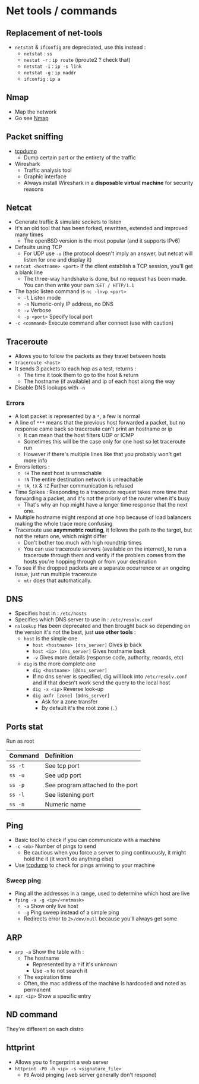 # Net tools / commands

## Replacement of net-tools

* `netstat` & `ifconfig` are depreciated, use this instead :
  * `netstat` : `ss`
  * `nestat -r` : `ip route` \(iproute2 ? check that\)
  * `netstat -i` : `ip -s link`
  * `netstat -g` : `ip maddr`
  * `ifconfig` : `ip a`

## Nmap

* Map the network
* Go see [Nmap](https://zcugni.gitbook.io/notes/tools/nmap)

## Packet sniffing

* [tcpdump](https://zcugni.gitbook.io/notes/tools/linux-bash-command/tcpdump)
  * Dump certain part or the entirety of the traffic
* Wireshark
  * Traffic analysis tool
  * Graphic interface
  * Always install Wireshark in a **disposable virtual machine** for security reasons

## Netcat

* Generate traffic & simulate sockets to listen
* It's an old tool that has been forked, rewritten, extended and improved many times
  * The openBSD version is the most popular \(and it supports IPv6\)
* Defaults using TCP
  * For UDP use `-u` \(the protocol doesn't imply an answer, but netcat will listen for one and display it\)
* `netcat <hostname> <port>` If the client establish a TCP session, you'll get a blank line
  * The three-way handshake is done, but no request has been made. You can then write your own :`GET / HTTP/1.1`
* The basic listen command is `nc -lnvp <port>`
  * `-l` Listen mode
  * `-n` Numeric-only IP address, no DNS
  * `-v` Verbose
  * `-p <port>` Specify local port
* `-c <command>` Execute command after connect \(use with caution\)

## Traceroute

* Allows you to follow the packets as they travel between hosts
* `traceroute <host>`
* It sends 3 packets to each hop as a test, returns :
  * The time it took them to go to the host & return
  * The hostname \(if available\) and ip of each host along the way
* Disable DNS lookups with `-n`

### Errors

* A lost packet is represented by a `*`, a few is normal
* A line of `***` means that the previous host forwarded a packet, but no response came back so traceroute can't print an hostname or ip
  * It can mean that the host filters UDP or ICMP
  * Sometimes this will be the case only for one host so let traceroute run
  * However if there's multiple lines like that you probably won't get more info
* Errors letters :
  * `!H` The next host is unreachable
  * `!N` The entire destination network is unreachable
  * `!A`, `!X` & `!Z` Further communication is refused
* Time Spikes : Responding to a traceroute request takes more time that forwarding a packet, and it's not the prioriy of the router when it's busy
  * That's why an hop might have a longer time response that the next one.
* Multiple hostname might respond at one hop because of load balancers making the whole trace more confusing
* Traceroute use **asymmetric routing**, it follows the path _to_ the target, but not the return one, which might differ
  * Don't bother too much with high roundtrip times
  * You can use traceroute servers \(available on the internet\), to run a traceroute through them and verify if the problem comes from the hosts you're hopping through or from your destination
* To see if the dropped packets are a separate occurrence or an ongoing issue, just run multiple traceroute
  * `mtr` does that automatically.

## DNS

* Specifies host in : `/etc/hosts`
* Specifies which DNS server to use in : `/etc/resolv.conf`
* `nslookup` Has been deprecated and then brought back so depending on the version it's not the best, just **use other tools** :
  * `host` is the simple one 
    * `host <hostname> [dns_server]` Gives ip back
    * `host <ip> [dns_server]` Gives hostname back
    * `-v` Gives more details \(response code, authority, records, etc\)
  * `dig` is the more complete one
    * `dig <hostname> [@dns_server]`
    * If no dns server is specified, dig will look into `/etc/resolv.conf` and if that doesn't work send the query to the local host
    *  `dig -x <ip>` Reverse look-up
    * `dig axfr [zone] [@dns_server]`
      * Ask for a zone transfer
      * By default it's the root zone \(`.`\)

## Ports stat

Run as root

| Command | Definition |
| :--- | :--- |
| `ss -t` | See tcp port |
| `ss -u` | See udp port |
| `ss -p` | See program attached to the port |
| `ss -l` | See listening port |
| `ss -n` | Numeric name |

## Ping

* Basic tool to check if you can communicate with a machine
* `-c <nb>` Number of pings to send
  * Be cautious when you force a server to ping continuously, it might hold the it \(it won't do anything else\)
* Use [tcpdump](https://zcugni.gitbook.io/notes/tools/linux-bash-command/net-tools-commands/tcpdump) to check for pings arriving to your machine

### Sweep ping

* Ping all the addresses in a range, used to determine which host are live
* `fping -a -g <ip>/<netmask>`
  * `-a` Show only live host
  * `-g` Ping sweep instead of a simple ping 
  * Redirects error to `2>/dev/null` because you'll always get some

## ARP

* `arp -a` Show the table with :
  * The hostname
    * Represented by a `?` if it's unknown
    * Use `-n` to not search it
  * The expiration time
  * Often, the mac address of the machine is hardcoded and noted as permanent
* `apr <ip>` Show a specific entry

## ND command

They're different on each distro

## httprint

* Allows you to fingerprint a web server
* `httprint -P0 -h <ip> -s <signature_file>`
  * `P0` Avoid pinging \(web server generally don't respond\)

